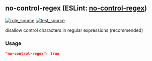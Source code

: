 <!-- Start:AutoDoc:: Modify `src/readme/rules.ts` and run `gulp readme` to update block -->

## no-control-regex (ESLint: [no-control-regex](http://eslint.org/docs/rules/no-control-regex))

[![rule_source](https://img.shields.io/badge/%F0%9F%93%8F%20rule-source-green.svg)](https://github.com/buzinas/tslint-eslint-rules/blob/master/src/rules/noControlRegexRule.ts)
[![test_source](https://img.shields.io/badge/%F0%9F%93%98%20test-source-blue.svg)](https://github.com/buzinas/tslint-eslint-rules/blob/master/src/test/rules/noControlRegexRuleTests.ts)

disallow control characters in regular expressions (recommended)

### Usage

```json
"no-control-regex": true
```

<!-- End:AutoDoc -->
